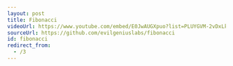 ```yaml
---
layout: post
title: Fibonacci
videoUrl: https://www.youtube.com/embed/E0JwAUGXpuo?list=PLUYGVM-2vDxLknPGYbSdxxwOq1qUHfaos
sourceUrl: https://github.com/evilgeniuslabs/fibonacci
id: fibonacci
redirect_from:
  - /3
---
```

